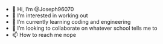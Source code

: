 - 👋 Hi, I’m @Joseph96070
- 👀 I’m interested in working out
- 🌱 I’m currently learning coding and engineering
- 💞️ I’m looking to collaborate on whatever school tells me to 
- 📫 How to reach me nope

<!---
Joseph96070/Joseph96070 is a ✨ special ✨ repository because its `README.md` (this file) appears on your GitHub profile.
You can click the Preview link to take a look at your changes.
--->
